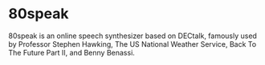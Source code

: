 # 80speak
80speak is an online speech synthesizer based on DECtalk, famously used by Professor Stephen Hawking, The US National Weather Service, Back To The Future Part II, and Benny Benassi.
